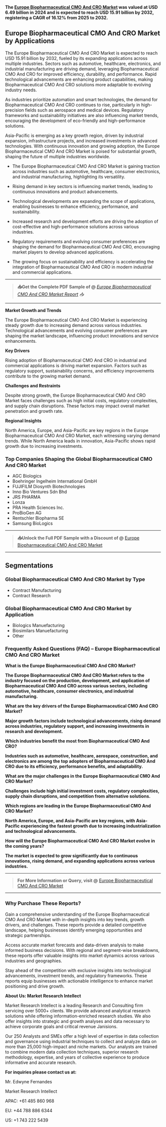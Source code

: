 <p><strong>The <a href="https://www.marketresearchintellect.com/download-sample/?rid=1035146&amp;utm_source=Pulse-April-Europe&amp;utm_medium=852">Europe Biopharmaceutical CMO And CRO Market</a> was valued at USD 6.49 billion in 2024 and is expected to reach USD 15.91 billion by 2032, registering a CAGR of 16.12% from 2025 to 2032.</strong></p><h2>Europe Biopharmaceutical CMO And CRO Market by Applications&nbsp;</h2><p><p>The Europe Biopharmaceutical CMO And CRO Market is expected to reach USD 15.91 billion by 2032, fueled by its expanding applications across multiple industries. Sectors such as automotive, healthcare, electronics, and industrial manufacturing are driving demand, leveraging Biopharmaceutical CMO And CRO for improved efficiency, durability, and performance. Rapid technological advancements are enhancing product capabilities, making Biopharmaceutical CMO And CRO solutions more adaptable to evolving industry needs.</p><p>As industries prioritize automation and smart technologies, the demand for Biopharmaceutical CMO And CRO continues to rise, particularly in high-precision fields such as aerospace and medical devices. Regulatory frameworks and sustainability initiatives are also influencing market trends, encouraging the development of eco-friendly and high-performance solutions.</p><p>Asia-Pacific is emerging as a key growth region, driven by industrial expansion, infrastructure projects, and increased investments in advanced technologies. With continuous innovation and growing adoption, the Europe Biopharmaceutical CMO And CRO Market is poised for substantial growth, shaping the future of multiple industries worldwide.</p></p><ul><li><p>The Europe Biopharmaceutical CMO And CRO Market is gaining traction across industries such as automotive, healthcare, consumer electronics, and industrial manufacturing, highlighting its versatility.</p></li><li><p>Rising demand in key sectors is influencing market trends, leading to continuous innovations and product advancements.</p></li><li><p>Technological developments are expanding the scope of applications, enabling businesses to enhance efficiency, performance, and sustainability.</p></li><li><p>Increased research and development efforts are driving the adoption of cost-effective and high-performance solutions across various industries.</p></li><li><p>Regulatory requirements and evolving consumer preferences are shaping the demand for Biopharmaceutical CMO And CRO, encouraging market players to develop advanced applications.</p></li><li><p>The growing focus on sustainability and efficiency is accelerating the integration of Biopharmaceutical CMO And CRO in modern industrial and commercial applications.</p></li></ul><hr /><blockquote><p><strong><span class="font-[700]">📥Get the Complete PDF Sample of @ </span></strong><em><span class="font-[700]"><a href="https://www.marketresearchintellect.com/download-sample/?rid=1035146&amp;utm_source=Pulse-April-Europe&amp;utm_medium=852" target="_blank" data-tracking-control-name="article-ssr-frontend-pulse_little-text-block" data-tracking-will-navigate="" data-test-link="">Europe Biopharmaceutical CMO And CRO Market Report</a>&nbsp;📥</span></em></p></blockquote><hr /><p class="" data-start="77" data-end="360"><strong data-start="77" data-end="105">Market Growth and Trends</strong></p><p class="" data-start="77" data-end="360">The Europe Biopharmaceutical CMO And CRO Market is experiencing steady growth due to increasing demand across various industries. Technological advancements and evolving consumer preferences are shaping the market landscape, influencing product innovations and service enhancements.</p><p class="" data-start="362" data-end="606"><strong data-start="362" data-end="377">Key Drivers</strong></p><p class="" data-start="362" data-end="606">Rising adoption of Biopharmaceutical CMO And CRO in industrial and commercial applications is driving market expansion. Factors such as regulatory support, sustainability concerns, and efficiency improvements contribute to the growing market demand.</p><p class="" data-start="608" data-end="849"><strong data-start="608" data-end="637">Challenges and Restraints</strong></p><p class="" data-start="608" data-end="849">Despite strong growth, the Europe Biopharmaceutical CMO And CRO Market faces challenges such as high initial costs, regulatory complexities, and supply chain disruptions. These factors may impact overall market penetration and growth rate.</p><p class="" data-start="851" data-end="1095"><strong data-start="851" data-end="872">Regional Insights</strong></p><p class="" data-start="851" data-end="1095">North America, Europe, and Asia-Pacific are key regions in the Europe Biopharmaceutical CMO And CRO Market, each witnessing varying demand trends. While North America leads in innovation, Asia-Pacific shows rapid growth due to increasing investments.</p><p><h3>Top Companies Shaping the Global Biopharmaceutical CMO And CRO Market </h3><ul><li>AGC Biologics</li><li>Boehringer Ingelheim International GmbH</li><li>FUJIFILM Diosynth Biotechnologies</li><li>Inno Bio Ventures Sdn Bhd</li><li>JRS PHARMA</li><li>Lonza</li><li>PRA Health Sciences Inc.</li><li>ProBioGen AG</li><li>Rentschler Biopharma SE</li><li>Samsung BioLogics</li></ul></p><hr /><blockquote><p><strong>📥Unlock the Full PDF Sample with a Discount of @</strong> <a href="https://www.marketresearchintellect.com/ask-for-discount/?rid=1035146&amp;utm_source=Pulse-April-Europe&amp;utm_medium=852">Europe Biopharmaceutical CMO And CRO Market</a></p></blockquote><hr /><p><h2>Segmentations</h2><h3>Global Biopharmaceutical CMO And CRO Market by Type</h3><ul><li>Contract Manufacturing</li><li>Contract Research</li></ul><h3>Global Biopharmaceutical CMO And CRO Market by Application</h3><ul><li>Biologics Manuefacturing</li><li>Biosimilars Manuefacturing</li><li>Other</li></ul></p><h3><strong>Frequently Asked Questions (FAQ) &ndash; Europe Biopharmaceutical CMO And CRO Market</strong></h3><p><strong>What is the Europe Biopharmaceutical CMO And CRO Market?</strong></p><p><strong>The Europe Biopharmaceutical CMO And CRO Market refers to the industry focused on the production, development, and application of Biopharmaceutical CMO And CRO across various sectors, including automotive, healthcare, consumer electronics, and industrial manufacturing.</strong></p><p><strong>What are the key drivers of the Europe Biopharmaceutical CMO And CRO Market?</strong></p><p><strong>Major growth factors include technological advancements, rising demand across industries, regulatory support, and increasing investments in research and development.</strong></p><p><strong>Which industries benefit the most from Biopharmaceutical CMO And CRO?</strong></p><p><strong>Industries such as automotive, healthcare, aerospace, construction, and electronics are among the top adopters of Biopharmaceutical CMO And CRO due to its efficiency, performance benefits, and adaptability.</strong></p><p><strong>What are the major challenges in the Europe Biopharmaceutical CMO And CRO Market?</strong></p><p><strong>Challenges include high initial investment costs, regulatory complexities, supply chain disruptions, and competition from alternative solutions.</strong></p><p><strong>Which regions are leading in the Europe Biopharmaceutical CMO And CRO Market?</strong></p><p><strong>North America, Europe, and Asia-Pacific are key regions, with Asia-Pacific experiencing the fastest growth due to increasing industrialization and technological advancements.</strong></p><p><strong>How will the Europe Biopharmaceutical CMO And CRO Market evolve in the coming years?</strong></p><p><strong>The market is expected to grow significantly due to continuous innovations, rising demand, and expanding applications across various industries.</strong></p><hr /><blockquote><p><span class="font-[700]"><strong>For More Information or Query, visit&nbsp;@</strong>&nbsp;</span><span class="font-[700]"><a href="https://www.marketresearchintellect.com/product/biopharmaceutical-cmo-and-cro-market/?utm_source=Linkedin&utm_medium=852" target="_blank" data-tracking-control-name="article-ssr-frontend-pulse_little-text-block" data-tracking-will-navigate="" data-test-link="">Europe Biopharmaceutical CMO And CRO Market</a></span></p></blockquote><hr /><h3><strong data-start="0" data-end="31">Why Purchase These Reports?</strong></h3><p class="" data-start="35" data-end="297">Gain a comprehensive understanding of the Europe Biopharmaceutical CMO And CRO Market with in-depth insights into key trends, growth drivers, and challenges. These reports provide a detailed competitive landscape, helping businesses identify emerging opportunities and strategic partnerships.</p><p class="" data-start="299" data-end="540">Access accurate market forecasts and data-driven analysis to make informed business decisions. With regional and segment-wise breakdowns, these reports offer valuable insights into market dynamics across various industries and geographies.</p><p class="" data-start="542" data-end="784">Stay ahead of the competition with exclusive insights into technological advancements, investment trends, and regulatory frameworks. These reports equip businesses with actionable intelligence to enhance market positioning and drive growth.</p><p><strong><span class="font-[700]">About Us: Market Research Intellect</span></strong></p><p><span class="">Market Research Intellect is a leading Research and Consulting firm servicing over 5000+ clients. We provide advanced analytical research solutions while offering information-enriched research studies.&nbsp;</span>We also offer insights into strategic and growth analyses and data necessary to achieve corporate goals and critical revenue Janisions.</p><p><span class="">Our 250 Analysts and SMEs offer a high level of expertise in data collection and governance using industrial techniques to collect and analyze data on more than 25,000 high-impact and niche markets. Our analysts are trained to combine modern data collection techniques, superior research methodology, expertise, and years of collective experience to produce informative and accurate research.</span></p><p><strong>For inquiries please contact us at:</strong></p><p>Mr. Edwyne Fernandes</p><p>Market Research Intellect</p><p>APAC: +61 485 860 968</p><p>EU: +44 788 886 6344</p><p>US: +1 743 222 5439</p>